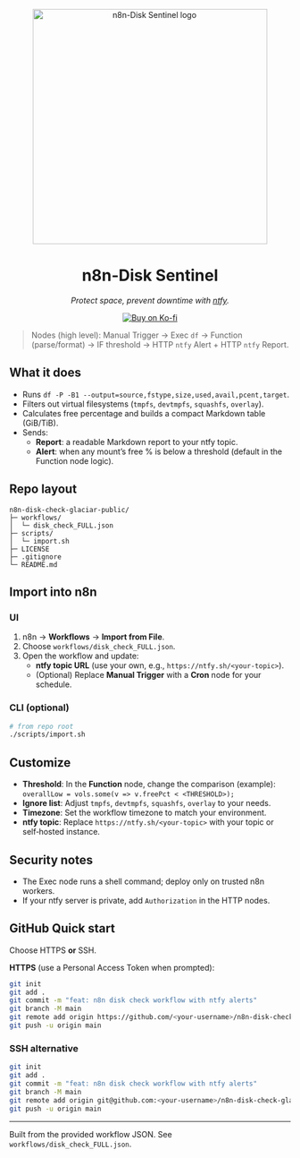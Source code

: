 <p align="center">
  <img src="assets/n8n-disk-sentinel-logo.png" width="420" alt="n8n-Disk Sentinel logo" />
</p>

<h1 align="center">n8n‑Disk Sentinel</h1>
<p align="center"><i>Protect space, prevent downtime with <a href="https://ntfy.sh" target="_blank">ntfy</a>.</i></p>

<p align="center">
  <a href="https://ko-fi.com/s/0ce6761cbf" target="_blank">
    <img src="https://img.shields.io/badge/Buy%20on-Ko--fi-FF5E5B?style=for-the-badge&logo=ko-fi&logoColor=white" alt="Buy on Ko-fi" />
  </a>
</p>

> Nodes (high level): Manual Trigger → Exec `df` → Function (parse/format) → IF threshold → HTTP `ntfy` Alert + HTTP `ntfy` Report.

## What it does

- Runs `df -P -B1 --output=source,fstype,size,used,avail,pcent,target`.
- Filters out virtual filesystems (`tmpfs`, `devtmpfs`, `squashfs`, `overlay`).
- Calculates free percentage and builds a compact Markdown table (GiB/TiB).
- Sends:
  - **Report**: a readable Markdown report to your ntfy topic.
  - **Alert**: when any mount’s free % is below a threshold (default in the Function node logic).

## Repo layout

```
n8n-disk-check-glaciar-public/
├─ workflows/
│  └─ disk_check_FULL.json
├─ scripts/
│  └─ import.sh
├─ LICENSE
├─ .gitignore
└─ README.md
```

## Import into n8n

### UI
1. n8n → **Workflows** → **Import from File**.
2. Choose `workflows/disk_check_FULL.json`.
3. Open the workflow and update:
   - **ntfy topic URL** (use your own, e.g., `https://ntfy.sh/<your-topic>`).
   - (Optional) Replace **Manual Trigger** with a **Cron** node for your schedule.

### CLI (optional)
```bash
# from repo root
./scripts/import.sh
```

## Customize

- **Threshold**: In the **Function** node, change the comparison (example):  
  `overallLow = vols.some(v => v.freePct < <THRESHOLD>);`
- **Ignore list**: Adjust `tmpfs`, `devtmpfs`, `squashfs`, `overlay` to your needs.
- **Timezone**: Set the workflow timezone to match your environment.
- **ntfy topic**: Replace `https://ntfy.sh/<your-topic>` with your topic or self‑hosted instance.

## Security notes

- The Exec node runs a shell command; deploy only on trusted n8n workers.
- If your ntfy server is private, add `Authorization` in the HTTP nodes.

## GitHub Quick start

Choose HTTPS **or** SSH.

**HTTPS** (use a Personal Access Token when prompted):
```bash
git init
git add .
git commit -m "feat: n8n disk check workflow with ntfy alerts"
git branch -M main
git remote add origin https://github.com/<your-username>/n8n-disk-check-glaciar.git
git push -u origin main
```

### SSH alternative
```bash
git init
git add .
git commit -m "feat: n8n disk check workflow with ntfy alerts"
git branch -M main
git remote add origin git@github.com:<your-username>/n8n-disk-check-glaciar.git
git push -u origin main
```

---

Built from the provided workflow JSON. See `workflows/disk_check_FULL.json`.
